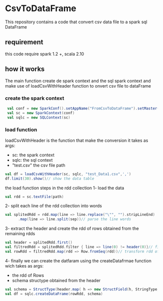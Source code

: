 # CsvToDataFrame
This repository contains a code that convert csv data file to a spark sql DataFrame
## requirement
this code require spark 1.2 +, scala 2.10
## how it works
The main function create de spark context and the sql spark context and make use of loadCsvWithHeader function to onvert csv file to dataFrame
### create the spark context
```scala 
 val conf = new SparkConf().setAppName("FromCsvToDataFrame").setMaster("local[2]")
 val sc = new SparkContext(conf)
 val sqlc = new SQLContext(sc)
``` 
### load function
loadCsvWithHeader is the function that make the conversion it takes as args:
- sc: the spark context
- sqlc: the sql context
- "test.csv" the csv file path
```scala 
val df = loadCsvWithHeader(sc, sqlc, "test_Data1.csv",',')
df.limit(30).show()// show the data table
```
the load function steps in the rdd collection
1- load the data
```scala
val rdd = sc.textFile(path)
```
2- split each line of the rdd collection into words 
```scala
val splitedRdd = rdd.map(line => line.replace("\"", "").stripLineEnd)
      .map(line => line.split(sep))// parse the line words
```
3- extract the header and create the rdd of rows obtained from the remaining rdds
```scala
val header = splitedRdd.first()
val filtredRdd = splitedRdd.filter { line => line(0) != header(0)}// field names 
val rowRdd = filtredRdd.map(rdd => Row.fromSeq(rdd))// transform rdd of array to rdd of Row
```
4- finally we can create the datfaram using the createDatafrmae function wich takes as args:
  - the rdd of Rows
  - schema structype obtained from the  header

```scala
val schema = StructType(header.map( h => new StructField(h, StringType, true)))// create the schema
val df = sqlc.createDataFrame(rowRdd, schema)
```


